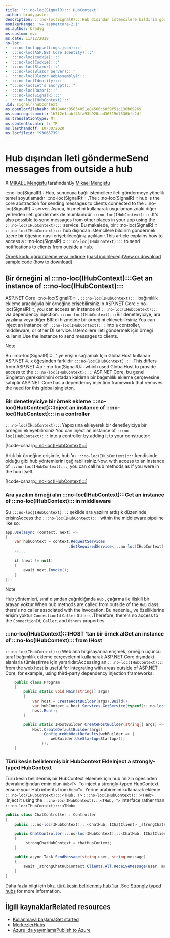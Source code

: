```yaml
---
title: ':::no-loc(SignalR)::: HubContext'
author: bradygaster
description: :::no-loc(SignalR):::Hub dışından istemcilere bildirim göndermek için ASP.NET Core hubcontext hizmetini nasıl kullanacağınızı öğrenin.
monikerRange: '>= aspnetcore-2.1'
ms.author: bradyg
ms.custom: mvc
ms.date: 11/12/2019
no-loc:
- ':::no-loc(appsettings.json):::'
- ':::no-loc(ASP.NET Core Identity):::'
- ':::no-loc(cookie):::'
- ':::no-loc(Cookie):::'
- ':::no-loc(Blazor):::'
- ':::no-loc(Blazor Server):::'
- ':::no-loc(Blazor WebAssembly):::'
- ':::no-loc(Identity):::'
- ":::no-loc(Let's Encrypt):::"
- ':::no-loc(Razor):::'
- ':::no-loc(SignalR):::'
- ':::no-loc(IHubContext):::'
uid: signalr/hubcontext
ms.openlocfilehash: 0b1940dc85634051e8a566c6859f51c130b69269
ms.sourcegitcommit: 1b7f2e1aabf43fa93b920cad36515d7336bfc2df
ms.translationtype: MT
ms.contentlocale: tr-TR
ms.lasthandoff: 10/30/2020
ms.locfileid: "93066739"
---
```

# <a name="send-messages-from-outside-a-hub"></a><span data-ttu-id="74216-103">Hub dışından ileti gönderme</span><span class="sxs-lookup"><span data-stu-id="74216-103">Send messages from outside a hub</span></span>

<span data-ttu-id="74216-104">X [MIKAEL Mengistu](https://twitter.com/MikaelM_12) tarafından</span><span class="sxs-lookup"><span data-stu-id="74216-104">By [Mikael Mengistu](https://twitter.com/MikaelM_12)</span></span>

<span data-ttu-id="74216-105">:::no-loc(SignalR):::Hub, sunucuya bağlı istemcilere ileti göndermeye yönelik temel soyutlamadır :::no-loc(SignalR)::: .</span><span class="sxs-lookup"><span data-stu-id="74216-105">The :::no-loc(SignalR)::: hub is the core abstraction for sending messages to clients connected to the :::no-loc(SignalR)::: server.</span></span> <span data-ttu-id="74216-106">Ayrıca, hizmetini kullanarak uygulamanızdaki diğer yerlerden ileti göndermek de mümkündür `:::no-loc(IHubContext):::` .</span><span class="sxs-lookup"><span data-stu-id="74216-106">It's also possible to send messages from other places in your app using the `:::no-loc(IHubContext):::` service.</span></span> <span data-ttu-id="74216-107">Bu makalede, bir :::no-loc(SignalR)::: `:::no-loc(IHubContext):::` hub dışından istemcilere bildirim göndermek üzere bir öğesine nasıl erişebileceğiniz açıklanır.</span><span class="sxs-lookup"><span data-stu-id="74216-107">This article explains how to access a :::no-loc(SignalR)::: `:::no-loc(IHubContext):::` to send notifications to clients from outside a hub.</span></span>

<span data-ttu-id="74216-108">[Örnek kodu görüntüleme veya indirme](https://github.com/dotnet/AspNetCore.Docs/tree/master/aspnetcore/signalr/hubcontext/sample/) [(nasıl indirileceği)](xref:index#how-to-download-a-sample)</span><span class="sxs-lookup"><span data-stu-id="74216-108">[View or download sample code](https://github.com/dotnet/AspNetCore.Docs/tree/master/aspnetcore/signalr/hubcontext/sample/) [(how to download)](xref:index#how-to-download-a-sample)</span></span>

## <a name="get-an-instance-of-no-locihubcontext"></a><span data-ttu-id="74216-109">Bir örneğini al :::no-loc(IHubContext):::</span><span class="sxs-lookup"><span data-stu-id="74216-109">Get an instance of :::no-loc(IHubContext):::</span></span>

<span data-ttu-id="74216-110">ASP.NET Core :::no-loc(SignalR)::: , `:::no-loc(IHubContext):::` bağımlılık ekleme aracılığıyla bir örneğine erişebilirsiniz.</span><span class="sxs-lookup"><span data-stu-id="74216-110">In ASP.NET Core :::no-loc(SignalR):::, you can access an instance of `:::no-loc(IHubContext):::` via dependency injection.</span></span> <span data-ttu-id="74216-111">`:::no-loc(IHubContext):::`Bir denetleyiciye, ara yazılıma veya diğer BIR dı hizmetine bir örneğini ekleyebilirsiniz.</span><span class="sxs-lookup"><span data-stu-id="74216-111">You can inject an instance of `:::no-loc(IHubContext):::` into a controller, middleware, or other DI service.</span></span> <span data-ttu-id="74216-112">İstemcilere ileti göndermek için örneği kullanın.</span><span class="sxs-lookup"><span data-stu-id="74216-112">Use the instance to send messages to clients.</span></span>

> [!NOTE]
> <span data-ttu-id="74216-113">Bu :::no-loc(SignalR)::: , ' ye erişim sağlamak Için GlobalHost kullanan ASP.NET 4. x öğesinden farklıdır `:::no-loc(IHubContext):::` .</span><span class="sxs-lookup"><span data-stu-id="74216-113">This differs from ASP.NET 4.x :::no-loc(SignalR)::: which used GlobalHost to provide access to the `:::no-loc(IHubContext):::`.</span></span> <span data-ttu-id="74216-114">ASP.NET Core, bu genel Singleton gereksinimini ortadan kaldıran bir bağımlılık ekleme çerçevesine sahiptir.</span><span class="sxs-lookup"><span data-stu-id="74216-114">ASP.NET Core has a dependency injection framework that removes the need for this global singleton.</span></span>

### <a name="inject-an-instance-of-no-locihubcontext-in-a-controller"></a><span data-ttu-id="74216-115">Bir denetleyiciye bir örnek ekleme :::no-loc(IHubContext):::</span><span class="sxs-lookup"><span data-stu-id="74216-115">Inject an instance of :::no-loc(IHubContext)::: in a controller</span></span>

<span data-ttu-id="74216-116">`:::no-loc(IHubContext):::`Yapıcısına ekleyerek bir denetleyiciye bir örneğini ekleyebilirsiniz:</span><span class="sxs-lookup"><span data-stu-id="74216-116">You can inject an instance of `:::no-loc(IHubContext):::` into a controller by adding it to your constructor:</span></span>

[!code-csharp[:::no-loc(IHubContext):::](hubcontext/sample/Controllers/HomeController.cs?range=12-19,57)]

<span data-ttu-id="74216-117">Artık bir örneğine erişimle, hub 'ın `:::no-loc(IHubContext):::` kendisinde olduğu gibi hub yöntemlerini çağırabilirsiniz.</span><span class="sxs-lookup"><span data-stu-id="74216-117">Now, with access to an instance of `:::no-loc(IHubContext):::`, you can call hub methods as if you were in the hub itself.</span></span>

[!code-csharp[:::no-loc(IHubContext):::](hubcontext/sample/Controllers/HomeController.cs?range=21-25)]

### <a name="get-an-instance-of-no-locihubcontext-in-middleware"></a><span data-ttu-id="74216-118">Ara yazılım örneği alın :::no-loc(IHubContext):::</span><span class="sxs-lookup"><span data-stu-id="74216-118">Get an instance of :::no-loc(IHubContext)::: in middleware</span></span>

<span data-ttu-id="74216-119">Şu `:::no-loc(IHubContext):::` şekilde ara yazılım ardışık düzeninde erişin:</span><span class="sxs-lookup"><span data-stu-id="74216-119">Access the `:::no-loc(IHubContext):::` within the middleware pipeline like so:</span></span>

```csharp
app.Use(async (context, next) =>
{
    var hubContext = context.RequestServices
                            .GetRequiredService<:::no-loc(IHubContext):::<ChatHub>>();
    //...
    
    if (next != null)
    {
        await next.Invoke();
    }
});
```

> [!NOTE]
> <span data-ttu-id="74216-120">Hub yöntemleri, sınıf dışından çağrıldığında `Hub` , çağırma ile ilişkili bir arayan yoktur.</span><span class="sxs-lookup"><span data-stu-id="74216-120">When hub methods are called from outside of the `Hub` class, there's no caller associated with the invocation.</span></span> <span data-ttu-id="74216-121">Bu nedenle,, ve özelliklerine erişim yoktur `ConnectionId` `Caller` `Others` .</span><span class="sxs-lookup"><span data-stu-id="74216-121">Therefore, there's no access to the `ConnectionId`, `Caller`, and `Others` properties.</span></span>

### <a name="get-an-instance-of-no-locihubcontext-from-ihost"></a><span data-ttu-id="74216-122">:::no-loc(IHubContext):::IHOST 'tan bir örnek al</span><span class="sxs-lookup"><span data-stu-id="74216-122">Get an instance of :::no-loc(IHubContext)::: from IHost</span></span>

<span data-ttu-id="74216-123">`:::no-loc(IHubContext):::`Web ana bilgisayarına erişmek, örneğin üçüncü taraf bağımlılık ekleme çerçevelerini kullanarak ASP.NET Core dışındaki alanlarla tümleştirme için yararlıdır:</span><span class="sxs-lookup"><span data-stu-id="74216-123">Accessing an `:::no-loc(IHubContext):::` from the web host is useful for integrating with areas outside of ASP.NET Core, for example, using third-party dependency injection frameworks:</span></span>

```csharp
    public class Program
    {
        public static void Main(string[] args)
        {
            var host = CreateHostBuilder(args).Build();
            var hubContext = host.Services.GetService(typeof(:::no-loc(IHubContext):::<ChatHub>));
            host.Run();
        }

        public static IHostBuilder CreateHostBuilder(string[] args) =>
            Host.CreateDefaultBuilder(args)
                .ConfigureWebHostDefaults(webBuilder => {
                    webBuilder.UseStartup<Startup>();
                });
    }
```

### <a name="inject-a-strongly-typed-hubcontext"></a><span data-ttu-id="74216-124">Türü kesin belirlenmiş bir HubContext Ekle</span><span class="sxs-lookup"><span data-stu-id="74216-124">Inject a strongly-typed HubContext</span></span>

<span data-ttu-id="74216-125">Türü kesin belirlenmiş bir HubContext eklemek için hub 'ınızın öğesinden devralındığından emin olun `Hub<T>` .</span><span class="sxs-lookup"><span data-stu-id="74216-125">To inject a strongly-typed HubContext, ensure your Hub inherits from `Hub<T>`.</span></span> <span data-ttu-id="74216-126">Yerine arabirimini kullanarak ekleme `:::no-loc(IHubContext):::<THub, T>` `:::no-loc(IHubContext):::<THub>` .</span><span class="sxs-lookup"><span data-stu-id="74216-126">Inject it using the `:::no-loc(IHubContext):::<THub, T>` interface rather than `:::no-loc(IHubContext):::<THub>`.</span></span>

```csharp
public class ChatController : Controller
{
    public :::no-loc(IHubContext):::<ChatHub, IChatClient> _strongChatHubContext { get; }

    public ChatController(:::no-loc(IHubContext):::<ChatHub, IChatClient> chatHubContext)
    {
        _strongChatHubContext = chatHubContext;
    }

    public async Task SendMessage(string user, string message)
    {
        await _strongChatHubContext.Clients.All.ReceiveMessage(user, message);
    }
}
```

<span data-ttu-id="74216-127">Daha fazla bilgi için bkz. [türü kesin belirlenmiş hub 'lar](xref:signalr/hubs#strongly-typed-hubs) .</span><span class="sxs-lookup"><span data-stu-id="74216-127">See [Strongly typed hubs](xref:signalr/hubs#strongly-typed-hubs) for more information.</span></span>

## <a name="related-resources"></a><span data-ttu-id="74216-128">İlgili kaynaklar</span><span class="sxs-lookup"><span data-stu-id="74216-128">Related resources</span></span>

* [<span data-ttu-id="74216-129">Kullanmaya başlama</span><span class="sxs-lookup"><span data-stu-id="74216-129">Get started</span></span>](xref:tutorials/signalr)
* [<span data-ttu-id="74216-130">Merkezler</span><span class="sxs-lookup"><span data-stu-id="74216-130">Hubs</span></span>](xref:signalr/hubs)
* [<span data-ttu-id="74216-131">Azure 'da yayımlama</span><span class="sxs-lookup"><span data-stu-id="74216-131">Publish to Azure</span></span>](xref:signalr/publish-to-azure-web-app)
